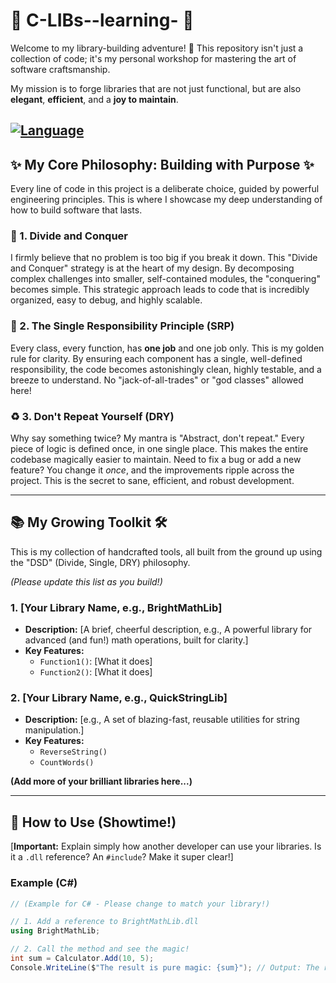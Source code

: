 # 🚀 C-LIBs--learning- 🚀

Welcome to my library-building adventure! 🌟 This repository isn't just a collection of code; it's my personal workshop for mastering the art of software craftsmanship.

My mission is to forge libraries that are not just functional, but are also **elegant**, **efficient**, and a **joy to maintain**.

[![Language](https://img.shields.io/badge/Language-C%23-blue.svg)](https://learn.microsoft.com/en-us/dotnet/c++/)
---

## ✨ My Core Philosophy: Building with Purpose ✨

Every line of code in this project is a deliberate choice, guided by powerful engineering principles. This is where I showcase my deep understanding of how to build software that lasts.

### 🧩 1. Divide and Conquer
I firmly believe that no problem is too big if you break it down. This "Divide and Conquer" strategy is at the heart of my design. By decomposing complex challenges into smaller, self-contained modules, the "conquering" becomes simple. This strategic approach leads to code that is incredibly organized, easy to debug, and highly scalable.

### 🎯 2. The Single Responsibility Principle (SRP)
Every class, every function, has **one job** and one job only. This is my golden rule for clarity. By ensuring each component has a single, well-defined responsibility, the code becomes astonishingly clean, highly testable, and a breeze to understand. No "jack-of-all-trades" or "god classes" allowed here!

### ♻️ 3. Don't Repeat Yourself (DRY)
Why say something twice? My mantra is "Abstract, don't repeat." Every piece of logic is defined once, in one single place. This makes the entire codebase magically easier to maintain. Need to fix a bug or add a new feature? You change it *once*, and the improvements ripple across the project. This is the secret to sane, efficient, and robust development.

---

## 📚 My Growing Toolkit 🛠️

This is my collection of handcrafted tools, all built from the ground up using the "DSD" (Divide, Single, DRY) philosophy.

*(Please update this list as you build!)*

### 1. [Your Library Name, e.g., BrightMathLib]
* **Description:** [A brief, cheerful description, e.g., A powerful library for advanced (and fun!) math operations, built for clarity.]
* **Key Features:**
    * `Function1()`: [What it does]
    * `Function2()`: [What it does]

### 2. [Your Library Name, e.g., QuickStringLib]
* **Description:** [e.g., A set of blazing-fast, reusable utilities for string manipulation.]
* **Key Features:**
    * `ReverseString()`
    * `CountWords()`

**(Add more of your brilliant libraries here...)**

---

## 🚀 How to Use (Showtime!)

[**Important:** Explain simply how another developer can use your libraries. Is it a `.dll` reference? An `#include`? Make it super clear!]

### Example (C#)
```csharp
// (Example for C# - Please change to match your library!)

// 1. Add a reference to BrightMathLib.dll
using BrightMathLib;

// 2. Call the method and see the magic!
int sum = Calculator.Add(10, 5);
Console.WriteLine($"The result is pure magic: {sum}"); // Output: The result is pure magic: 15

